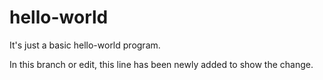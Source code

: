 # hello-world
It's just a basic hello-world program.


In this branch or edit, this line has been newly added to show the change.
